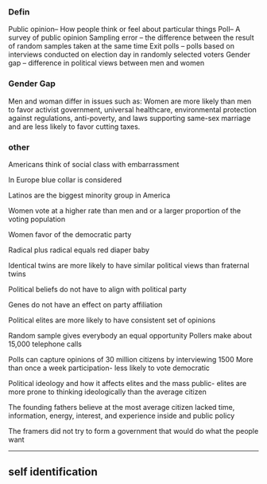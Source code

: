 ### Defin
Public opinion– How people think or feel about particular things
Poll– A survey of public opinion
Sampling error – the difference between the result of random samples taken at the same time
Exit polls – polls based on interviews conducted on election day in randomly selected voters
Gender gap – difference in political views between men and women

### Gender Gap

Men and woman differ in issues such as: Women are more likely than men to favor activist government, universal healthcare, environmental protection against regulations, anti-poverty, and laws supporting same-sex marriage and are less likely to favor cutting taxes.

### other

Americans think of social class with embarrassment

In Europe blue collar is considered

Latinos are the biggest minority group in America

Women vote at a higher rate than men and or a larger proportion of the voting population

Women favor of the democratic party

Radical plus radical equals red diaper baby

Identical twins are more likely to have similar political views than fraternal twins

Political beliefs do not have to align with political party

Genes do not have an effect on party affiliation

Political elites are more likely to have consistent set of opinions

Random sample gives everybody an equal opportunity
Pollers make about 15,000 telephone calls

Polls can capture opinions of 30 million citizens by interviewing 1500
More than once a week participation- less likely to vote democratic 

Political ideology and how it affects elites and the mass public- elites are more prone to thinking ideologically than the average citizen

The founding fathers believe at the most average citizen lacked time, information, energy, interest, and experience inside and public policy

The framers did not try to form a government that would do what the people want


---
## self identification
